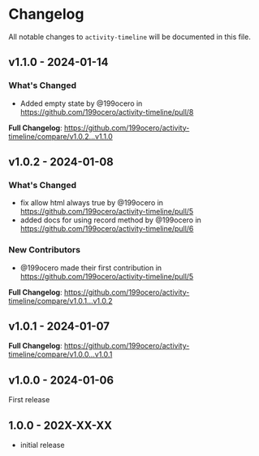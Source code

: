 # Changelog

All notable changes to `activity-timeline` will be documented in this file.

## v1.1.0 - 2024-01-14

### What's Changed

* Added empty state by @199ocero in https://github.com/199ocero/activity-timeline/pull/8

**Full Changelog**: https://github.com/199ocero/activity-timeline/compare/v1.0.2...v1.1.0

## v1.0.2 - 2024-01-08

### What's Changed

* fix allow html always true by @199ocero in https://github.com/199ocero/activity-timeline/pull/5
* added docs for using record method by @199ocero in https://github.com/199ocero/activity-timeline/pull/6

### New Contributors

* @199ocero made their first contribution in https://github.com/199ocero/activity-timeline/pull/5

**Full Changelog**: https://github.com/199ocero/activity-timeline/compare/v1.0.1...v1.0.2

## v1.0.1 - 2024-01-07

**Full Changelog**: https://github.com/199ocero/activity-timeline/compare/v1.0.0...v1.0.1

## v1.0.0 - 2024-01-06

First release

## 1.0.0 - 202X-XX-XX

- initial release
